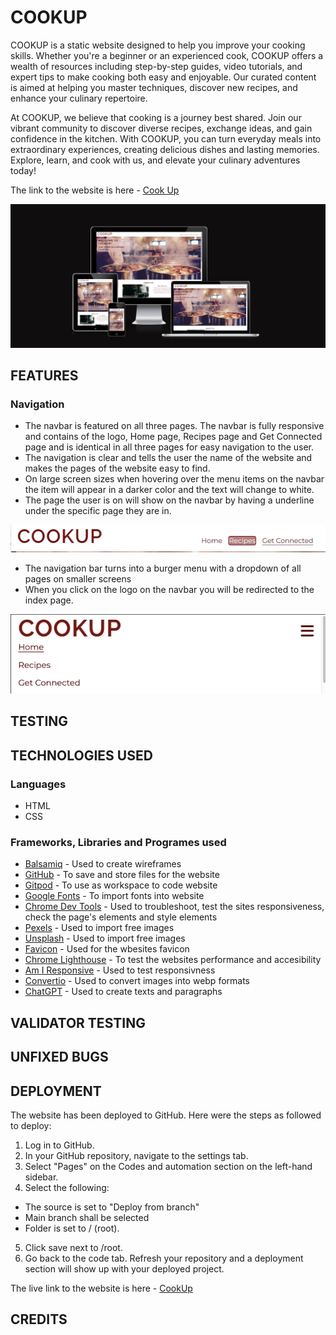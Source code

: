# COOKUP

COOKUP is a static website designed to help you improve your cooking skills. Whether you're a beginner or an experienced cook, COOKUP offers a wealth of resources including step-by-step guides, video tutorials, and expert tips to make cooking both easy and enjoyable. Our curated content is aimed at helping you master techniques, discover new recipes, and enhance your culinary repertoire.

At COOKUP, we believe that cooking is a journey best shared. Join our vibrant community to discover diverse recipes, exchange ideas, and gain confidence in the kitchen. With COOKUP, you can turn everyday meals into extraordinary experiences, creating delicious dishes and lasting memories. Explore, learn, and cook with us, and elevate your culinary adventures today!

The link to the website is here - [Cook Up](https://aimanh04.github.io/portfolio-1-project/getconnected.html)

![Cook Up Am i responsive website](readme/feature-screenshots/screenshot.png)

## FEATURES

### Navigation

- The navbar is featured on all three pages. The navbar is fully responsive and contains of the logo, Home page, Recipes page and Get Connected page and is identical in all three pages for easy navigation to the user.
- The navigation is clear and tells the user the name of the website and makes the pages of the website easy to find.
- On large screen sizes when hovering over the menu items on the navbar the item will appear in a darker color and the text will change to white.
- The page the user is on will show on the navbar by having a underline under the specific page they are in.

![Navigation Bar](readme/feature-screenshots/navbar.png)

- The navigation bar turns into a burger menu with a dropdown of all pages on smaller screens
- When you click on the logo on the navbar you will be redirected to the index page.


![Navigation Bar on smaller screens](readme/feature-screenshots/navbar-dropdown.png)



## TESTING


## TECHNOLOGIES USED
### Languages

- HTML 
- CSS

### Frameworks, Libraries and Programes used

- [Balsamiq](https://balsamiq.com/wireframes/) - Used to create wireframes
- [GitHub](https://GitHub.com/) - To save and store files for the website
- [Gitpod](https://gitpod.io/) - To use as workspace to code website
- [Google Fonts](https://fonts.google.com/) - To import fonts into website
- [Chrome Dev Tools](https://developers.google.com/web/tools/chrome-devtools) - Used to troubleshoot, test the sites responsiveness, check the page's elements and style elements
- [Pexels](https://www.pexels.com/) - Used to import free images
- [Unsplash](https://unsplash.com/de) - Used to import free images
- [Favicon](https://www.favicon.cc/) - Used for the wbesites favicon
- [Chrome Lighthouse](https://developers.google.com/web/tools/lighthouse) - To test the websites performance and accesibility
- [Am I Responsive](https://ui.dev/amiresponsive) - Used to test responsivness
- [Convertio](https://convertio.co/) - Used to convert images into webp formats
- [ChatGPT](https://chatgpt.com/) - Used to create texts and paragraphs

## VALIDATOR TESTING


## UNFIXED BUGS


## DEPLOYMENT

The website has been deployed to GitHub. Here were the steps as followed to deploy:
1. Log in to GitHub.
2. In your GitHub repository, navigate to the settings tab.
3. Select "Pages" on the Codes and automation section on the left-hand sidebar.
4. Select the following:
- The source is set to "Deploy from branch"
- Main branch shall be selected
- Folder is set to / (root).
5. Click save next to /root.
6. Go back to the code tab. Refresh your repository and a deployment section will show up with your deployed project.

The live link to the website is here - [CookUp](https://aimanh04.github.io/portfolio-1-project/)

## CREDITS
